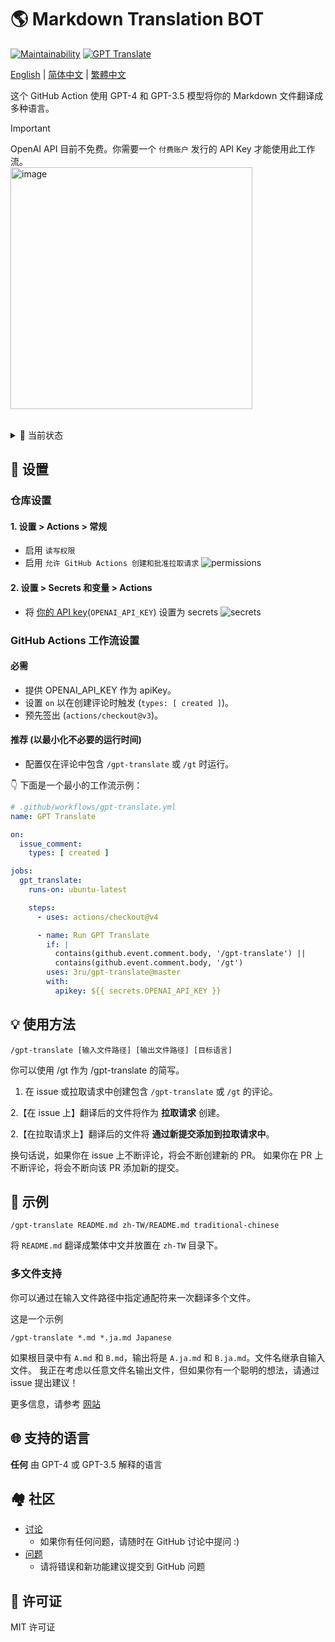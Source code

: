 # 🌎 Markdown Translation BOT
[![Maintainability](https://api.codeclimate.com/v1/badges/a13ea4f37913ba6ba570/maintainability)](https://codeclimate.com/github/3ru/gpt-translate/maintainability)
[![GPT Translate](https://github.com/3ru/gpt-translate/actions/workflows/gpt-translate.yml/badge.svg)](https://github.com/3ru/gpt-translate/actions/workflows/gpt-translate.yml)

[English](/README.md) | 
[简体中文](/README/README.zh-CN.md) |
[繁體中文](/README/README.zh-TW.md)

这个 GitHub Action 使用 GPT-4 和 GPT-3.5 模型将你的 Markdown 文件翻译成多种语言。

> [!Important]  
> OpenAI API 目前不免费。你需要一个 `付费账户` 发行的 API Key 才能使用此工作流。  
> <img width="387" alt="image" src="https://github.com/3ru/gpt-translate/assets/69892552/8c803edb-85ef-41ee-a4be-be52b3a30eba">

<br/>

<details><summary>🧐 当前状态</summary>
<p>

- 该 Action 仅支持翻译 **markdown(`.md`), markdown-jsx(`.mdx`), json(`.json`) 文件**。

- 该命令只能由具有 **仓库写权限** 的个人执行。

这些限制防止了非信任方滥用 API。

</p>
</details> 

## 🔧 设置

### 仓库设置

#### 1. 设置 > Actions > 常规

- 启用 `读写权限`
- 启用 `允许 GitHub Actions 创建和批准拉取请求`
  ![permissions](https://user-images.githubusercontent.com/69892552/228692074-d8d009a8-9272-4023-97b1-3cbc637d5d84.jpg)

#### 2. 设置 > Secrets 和变量 > Actions

- 将 [你的 API key](https://platform.openai.com/account/api-keys)(`OPENAI_API_KEY`) 设置为 secrets
  ![secrets](https://user-images.githubusercontent.com/69892552/228692421-22d7db33-4e32-4f28-b166-45b4d3ce2b11.jpg)

### GitHub Actions 工作流设置

#### 必需
- 提供 OPENAI_API_KEY 作为 apiKey。
- 设置 `on` 以在创建评论时触发 (`types: [ created ]`)。
- 预先签出 (`actions/checkout@v3`)。

#### 推荐 (以最小化不必要的运行时间)
- 配置仅在评论中包含 `/gpt-translate` 或 `/gt` 时运行。

👇 下面是一个最小的工作流示例：
```yaml
# .github/workflows/gpt-translate.yml
name: GPT Translate

on:
  issue_comment:
    types: [ created ]

jobs:
  gpt_translate:
    runs-on: ubuntu-latest

    steps:
      - uses: actions/checkout@v4

      - name: Run GPT Translate
        if: |
          contains(github.event.comment.body, '/gpt-translate') || 
          contains(github.event.comment.body, '/gt')
        uses: 3ru/gpt-translate@master
        with:
          apikey: ${{ secrets.OPENAI_API_KEY }}
```

## 💡 使用方法

```
/gpt-translate [输入文件路径] [输出文件路径] [目标语言] 
```
你可以使用 /gt 作为 /gpt-translate 的简写。

1. 在 issue 或拉取请求中创建包含 `/gpt-translate` 或 `/gt` 的评论。

2.【在 issue 上】翻译后的文件将作为 **拉取请求** 创建。

2.【在拉取请求上】翻译后的文件将 **通过新提交添加到拉取请求中**。

换句话说，如果你在 issue 上不断评论，将会不断创建新的 PR。
如果你在 PR 上不断评论，将会不断向该 PR 添加新的提交。

## 📝 示例
```
/gpt-translate README.md zh-TW/README.md traditional-chinese
```
将 `README.md` 翻译成繁体中文并放置在 `zh-TW` 目录下。

### 多文件支持

你可以通过在输入文件路径中指定通配符来一次翻译多个文件。

这是一个示例
```
/gpt-translate *.md *.ja.md Japanese
```
如果根目录中有 `A.md` 和 `B.md`，输出将是 `A.ja.md` 和 `B.ja.md`。文件名继承自输入文件。
我正在考虑以任意文件名输出文件，但如果你有一个聪明的想法，请通过 issue 提出建议！

更多信息，请参考 [网站](https://g-t.vercel.app/docs/references/path-builder)

## 🌐 支持的语言
**任何** 由 GPT-4 或 GPT-3.5 解释的语言

## 🏘️ 社区
- [讨论](https://github.com/3ru/gpt-translate/discussions)
  - 如果你有任何问题，请随时在 GitHub 讨论中提问 :)
- [问题](https://github.com/3ru/gpt-translate/issues)
  - 请将错误和新功能建议提交到 GitHub 问题

## 📃 许可证
MIT 许可证
